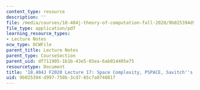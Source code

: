 ```yaml
---
content_type: resource
description: ''
file: /media/courses/18-404j-theory-of-computation-fall-2020/9b025394d997750b3cd765c7a074881f_MIT18_404f20_lec17.pdf
file_type: application/pdf
learning_resource_types:
- Lecture Notes
ocw_type: OCWFile
parent_title: Lecture Notes
parent_type: CourseSection
parent_uid: df711905-1b1b-43e5-65ea-6ab014405e75
resourcetype: Document
title: '18.404J F2020 Lecture 17: Space Complexity, PSPACE, Savitch''s Theorem'
uid: 9b025394-d997-750b-3cd7-65c7a074881f
---
```

